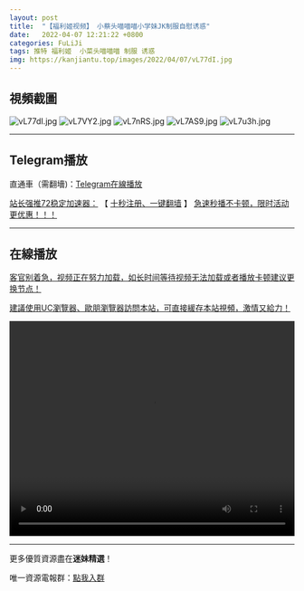 ```yaml
---
layout: post
title:  "【福利姬视频】 小蔡头喵喵喵小学妹JK制服自慰诱惑"
date:   2022-04-07 12:21:22 +0800
categories: FuLiJi
tags: 推特 福利姬  小菜头喵喵喵 制服 诱惑
img: https://kanjiantu.top/images/2022/04/07/vL77dI.jpg
---
```



## 視頻截圖

![vL77dI.jpg](https://kanjiantu.top/images/2022/04/07/vL77dI.jpg)
![vL7VY2.jpg](https://kanjiantu.top/images/2022/04/07/vL7VY2.jpg)
![vL7nRS.jpg](https://kanjiantu.top/images/2022/04/07/vL7nRS.jpg)
![vL7AS9.jpg](https://kanjiantu.top/images/2022/04/07/vL7AS9.jpg)
![vL7u3h.jpg](https://kanjiantu.top/images/2022/04/07/vL7u3h.jpg)

* * *
## Telegram播放

直通車（需翻墻)：[Telegram在線播放](https://t.me/mimeijingxuan/490)

<u>站长强推72稳定加速器：</u> 【 [十秒注册、一键翻墙](https://72vpn.xyz/#/register?code=mimei) 】
<u>  急速秒播不卡顿，限时活动更优惠！！！</u>
* * *
## 在線播放
<u>客官别着急，视频正在努力加载，如长时间等待视频无法加载或者播放卡顿建议更换节点！</u>

<u>建議使用UC瀏覽器、歐朋瀏覽器訪問本站，可直接緩存本站視頻，激情又給力！</u>
<center><video src="https://cdn.publer.io/uploads/videos/624c2ae1db27971016675771/013a9649fcbb49c9a2e1ca7b83d6898b.mp4" width="100%" height="380px" controls="controls"></video></center>

* * *
更多優質資源盡在**迷妹精選**！

唯一資源電報群：[點我入群](https://t.me/mimeijingxuan)


